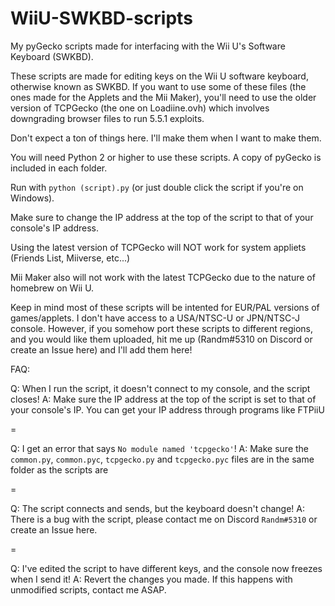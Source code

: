 # WiiU-SWKBD-scripts
My pyGecko scripts made for interfacing with the Wii U's Software Keyboard (SWKBD).

These scripts are made for editing keys on the Wii U software keyboard, otherwise known as SWKBD.
If you want to use some of these files (the ones made for the Applets and the Mii Maker), you'll need to use the older version of TCPGecko (the one on Loadiine.ovh) which involves downgrading browser files to run 5.5.1 exploits.

Don't expect a ton of things here. I'll make them when I want to make them.

You will need Python 2 or higher to use these scripts. A copy of pyGecko is included in each folder. 

Run with `python (script).py` (or just double click the script if you're on Windows). 

Make sure to change the IP address at the top of the script to that of your console's IP address.

Using the latest version of TCPGecko will NOT work for system appliets (Friends List, Miiverse, etc...)

Mii Maker also will not work with the latest TCPGecko due to the nature of homebrew on Wii U.



Keep in mind most of these scripts will be intented for EUR/PAL versions of games/applets. I don't have access to a USA/NTSC-U or JPN/NTSC-J console. However, if you somehow port these scripts to different regions, and you would like them uploaded, hit me up (Randm#5310 on Discord or create an Issue here) and I'll add them here!





FAQ:

Q: When I run the script, it doesn't connect to my console, and the script closes!
A: Make sure the IP address at the top of the script is set to that of your console's IP. You can get your IP address through programs like FTPiiU

=

Q: I get an error that says `No module named 'tcpgecko'`!
A: Make sure the `common.py`, `common.pyc`, `tcpgecko.py` and `tcpgecko.pyc` files are in the same folder as the scripts are

=

Q: The script connects and sends, but the keyboard doesn't change!
A: There is a bug with the script, please contact me on Discord `Randm#5310` or create an Issue here.

=

Q: I've edited the script to have different keys, and the console now freezes when I send it!
A: Revert the changes you made. If this happens with unmodified scripts, contact me ASAP.
